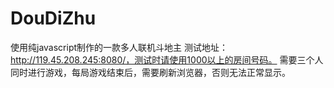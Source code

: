 # DouDiZhu
使用纯javascript制作的一款多人联机斗地主
测试地址：http://119.45.208.245:8080/，测试时请使用1000以上的房间号码。
需要三个人同时进行游戏，每局游戏结束后，需要刷新浏览器，否则无法正常显示。
